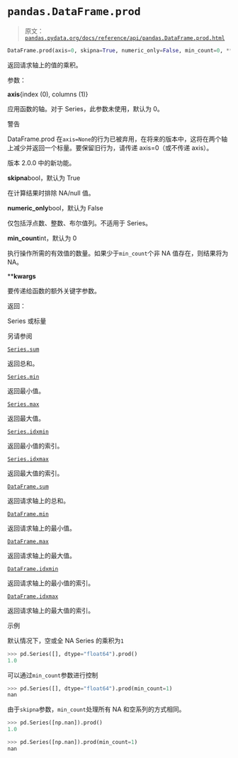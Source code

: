 # `pandas.DataFrame.prod`

> 原文：[`pandas.pydata.org/docs/reference/api/pandas.DataFrame.prod.html`](https://pandas.pydata.org/docs/reference/api/pandas.DataFrame.prod.html)

```py
DataFrame.prod(axis=0, skipna=True, numeric_only=False, min_count=0, **kwargs)
```

返回请求轴上的值的乘积。

参数：

**axis**{index (0), columns (1)}

应用函数的轴。对于 Series，此参数未使用，默认为 0。

警告

DataFrame.prod 在`axis=None`的行为已被弃用，在将来的版本中，这将在两个轴上减少并返回一个标量。要保留旧行为，请传递 axis=0（或不传递 axis）。

版本 2.0.0 中的新功能。

**skipna**bool，默认为 True

在计算结果时排除 NA/null 值。

**numeric_only**bool，默认为 False

仅包括浮点数、整数、布尔值列。不适用于 Series。

**min_count**int，默认为 0

执行操作所需的有效值的数量。如果少于`min_count`个非 NA 值存在，则结果将为 NA。

****kwargs**

要传递给函数的额外关键字参数。

返回：

Series 或标量

另请参阅

[`Series.sum`](https://pandas.pydata.org/docs/reference/api/pandas.Series.sum.html#pandas.Series.sum "pandas.Series.sum")

返回总和。

[`Series.min`](https://pandas.pydata.org/docs/reference/api/pandas.Series.min.html#pandas.Series.min "pandas.Series.min")

返回最小值。

[`Series.max`](https://pandas.pydata.org/docs/reference/api/pandas.Series.max.html#pandas.Series.max "pandas.Series.max")

返回最大值。

[`Series.idxmin`](https://pandas.pydata.org/docs/reference/api/pandas.Series.idxmin.html#pandas.Series.idxmin "pandas.Series.idxmin")

返回最小值的索引。

[`Series.idxmax`](https://pandas.pydata.org/docs/reference/api/pandas.Series.idxmax.html#pandas.Series.idxmax "pandas.Series.idxmax")

返回最大值的索引。

[`DataFrame.sum`](https://pandas.pydata.org/docs/reference/api/pandas.DataFrame.sum.html#pandas.DataFrame.sum "pandas.DataFrame.sum")

返回请求轴上的总和。

[`DataFrame.min`](https://pandas.pydata.org/docs/reference/api/pandas.DataFrame.min.html#pandas.DataFrame.min "pandas.DataFrame.min")

返回请求轴上的最小值。

[`DataFrame.max`](https://pandas.pydata.org/docs/reference/api/pandas.DataFrame.max.html#pandas.DataFrame.max "pandas.DataFrame.max")

返回请求轴上的最大值。

[`DataFrame.idxmin`](https://pandas.pydata.org/docs/reference/api/pandas.DataFrame.idxmin.html#pandas.DataFrame.idxmin "pandas.DataFrame.idxmin")

返回请求轴上的最小值的索引。

[`DataFrame.idxmax`](https://pandas.pydata.org/docs/reference/api/pandas.DataFrame.idxmax.html#pandas.DataFrame.idxmax "pandas.DataFrame.idxmax")

返回请求轴上的最大值的索引。

示例

默认情况下，空或全 NA Series 的乘积为`1`

```py
>>> pd.Series([], dtype="float64").prod()
1.0 
```

可以通过`min_count`参数进行控制

```py
>>> pd.Series([], dtype="float64").prod(min_count=1)
nan 
```

由于`skipna`参数，`min_count`处理所有 NA 和空系列的方式相同。

```py
>>> pd.Series([np.nan]).prod()
1.0 
```

```py
>>> pd.Series([np.nan]).prod(min_count=1)
nan 
```
